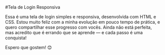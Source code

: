 #Tela de Login Responsiva 

Essa é uma tela de login simples e responsiva, desenvolvida com HTML e CSS.
Estou muito feliz com a minha evolução em pouco tempo de prática, e quero compartilhar esse progresso com vocês.
Ainda não está perfeita, mas acredito que é errando que se aprende — e cada passo é uma conquista!

Espero que gostem! 😊
